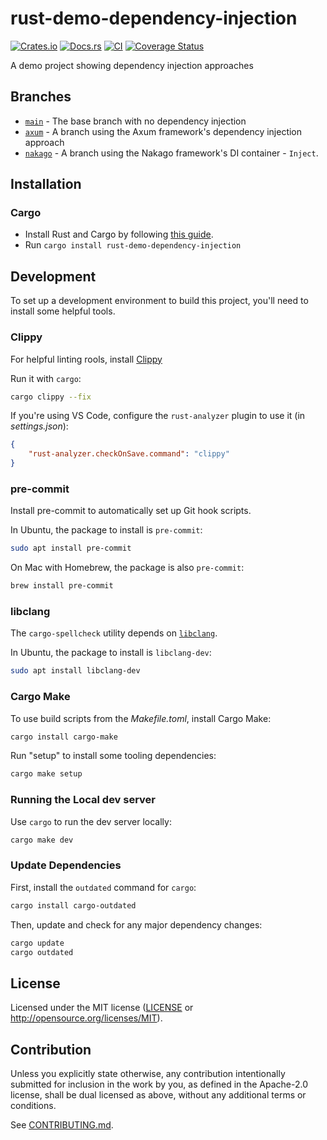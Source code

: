 # rust-demo-dependency-injection

[![Crates.io](https://img.shields.io/crates/v/rust-demo-dependency-injection.svg)](https://crates.io/crates/rust-demo-dependency-injection)
[![Docs.rs](https://docs.rs/rust-demo-dependency-injection/badge.svg)](https://docs.rs/rust-demo-dependency-injection)
[![CI](https://github.com/bkonkle/rust-demo-dependency-injection/workflows/CI/badge.svg)](https://github.com/bkonkle/rust-demo-dependency-injection/actions)
[![Coverage Status](https://coveralls.io/repos/github/bkonkle/rust-demo-dependency-injection/badge.svg?branch=main)](https://coveralls.io/github/bkonkle/rust-demo-dependency-injection?branch=main)

A demo project showing dependency injection approaches

## Branches

- [`main`](https://github.com/bkonkle/nakago/tree/main) - The base branch with no dependency injection
- [`axum`](https://github.com/bkonkle/nakago/tree/axum) - A branch using the Axum framework's dependency injection approach
- [`nakago`](https://github.com/bkonkle/nakago/tree/nakago) - A branch using the Nakago framework's DI container - `Inject`.

## Installation

### Cargo

- Install Rust and Cargo by following [this guide](https://www.rust-lang.org/tools/install).
- Run `cargo install rust-demo-dependency-injection`

## Development

To set up a development environment to build this project, you'll need to install some helpful tools.

### Clippy

For helpful linting rools, install [Clippy](https://github.com/rust-lang/rust-clippy)

Run it with `cargo`:

```sh
cargo clippy --fix
```

If you're using VS Code, configure the `rust-analyzer` plugin to use it (in _settings.json_):

```json
{
    "rust-analyzer.checkOnSave.command": "clippy"
}
```

### pre-commit

Install pre-commit to automatically set up Git hook scripts.

In Ubuntu, the package to install is `pre-commit`:

```sh
sudo apt install pre-commit
```

On Mac with Homebrew, the package is also `pre-commit`:

```sh
brew install pre-commit
```

### libclang

The `cargo-spellcheck` utility depends on [`libclang`](https://clang.llvm.org/doxygen/group__CINDEX.html).

In Ubuntu, the package to install is `libclang-dev`:

```sh
sudo apt install libclang-dev
```

### Cargo Make

To use build scripts from the _Makefile.toml_, install Cargo Make:

```sh
cargo install cargo-make
```

Run "setup" to install some tooling dependencies:

```sh
cargo make setup
```

### Running the Local dev server

Use `cargo` to run the dev server locally:

```sh
cargo make dev
```

### Update Dependencies

First, install the `outdated` command for `cargo`:

```sh
cargo install cargo-outdated
```

Then, update and check for any major dependency changes:

```sh
cargo update
cargo outdated
```

## License

Licensed under the MIT license ([LICENSE](LICENSE) or <http://opensource.org/licenses/MIT>).

## Contribution

Unless you explicitly state otherwise, any contribution intentionally submitted
for inclusion in the work by you, as defined in the Apache-2.0 license, shall be
dual licensed as above, without any additional terms or conditions.

See [CONTRIBUTING.md](CONTRIBUTING.md).

